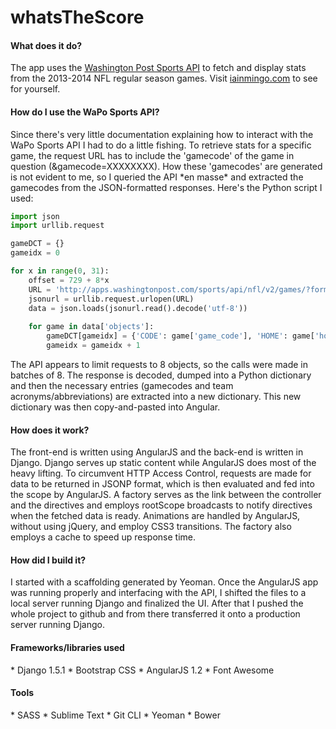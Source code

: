 whatsTheScore
=============

<h4>What does it do?</h4>
The app uses the <a href='http://apps.washingtonpost.com/sports/'>Washington Post Sports API</a> to fetch and display stats from the 2013-2014 NFL regular season games. Visit <a href='http://iainmingo.com/'>iainmingo.com</a> to see for yourself.

<h4>How do I use the WaPo Sports API?</h4>
Since there's very little documentation explaining how to interact with the WaPo Sports API I had to do a little fishing. To retrieve stats for a specific game, the request URL has to include the 'gamecode' of the game in question (&gamecode=XXXXXXXX). How these 'gamecodes' are generated is not evident to me, so I queried the API *en masse* and extracted the gamecodes from the JSON-formatted responses. Here's the Python script I used:

```python
import json
import urllib.request

gameDCT = {}
gameidx = 0

for x in range(0, 31):
    offset = 729 + 8*x
    URL = 'http://apps.washingtonpost.com/sports/api/nfl/v2/games/?format=json&offset={}&limit=8'.format(offset)
    jsonurl = urllib.request.urlopen(URL) 
    data = json.loads(jsonurl.read().decode('utf-8'))
    
    for game in data['objects']:
        gameDCT[gameidx] = {'CODE': game['game_code'], 'HOME': game['home_team']['alias'], 'AWAY': game['away_team']['alias']}
        gameidx = gameidx + 1
```

The API appears to limit requests to 8 objects, so the calls were made in batches of 8. The response is decoded, dumped into a Python dictionary and then the necessary entries (gamecodes and team acronyms/abbreviations) are extracted into a new dictionary. This new dictionary was then copy-and-pasted into Angular.

<h4>How does it work?</h4>
The front-end is written using AngularJS and the back-end is written in Django. Django serves up static content while AngularJS does most of the heavy lifting. To circumvent HTTP Access Control, requests are made for data to be returned in JSONP format, which is then evaluated and fed into the scope by AngularJS. A factory serves as the link between the controller and the directives and employs rootScope broadcasts to notify directives when the fetched data is ready. Animations are handled by AngularJS, without using jQuery, and employ CSS3 transitions. The factory also employs a cache to speed up response time.

<h4>How did I build it?</h4>
I started with a scaffolding generated by Yeoman. Once the AngularJS app was running properly and interfacing with the API, I shifted the files to a local server running Django and finalized the UI. After that I pushed the whole project to github and from there transferred it onto a production server running Django.

<h4>Frameworks/libraries used</h4>
* Django 1.5.1
* Bootstrap CSS
* AngularJS 1.2
* Font Awesome

<h4>Tools</h4>
* SASS
* Sublime Text
* Git CLI
* Yeoman
* Bower



